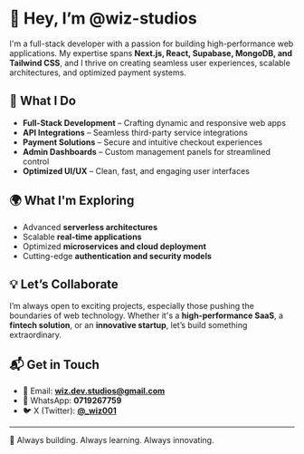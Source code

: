 # 👋 Hey, I’m @wiz-studios  

I'm a full-stack developer with a passion for building high-performance web applications. My expertise spans **Next.js, React, Supabase, MongoDB, and Tailwind CSS**, and I thrive on creating seamless user experiences, scalable architectures, and optimized payment systems.  

## 🚀 What I Do  
- **Full-Stack Development** – Crafting dynamic and responsive web apps  
- **API Integrations** – Seamless third-party service integrations  
- **Payment Solutions** – Secure and intuitive checkout experiences  
- **Admin Dashboards** – Custom management panels for streamlined control  
- **Optimized UI/UX** – Clean, fast, and engaging user interfaces  

## 🌍 What I'm Exploring  
- Advanced **serverless architectures**  
- Scalable **real-time applications**  
- Optimized **microservices and cloud deployment**  
- Cutting-edge **authentication and security models**  

## 💡 Let’s Collaborate  
I’m always open to exciting projects, especially those pushing the boundaries of web technology. Whether it's a **high-performance SaaS**, a **fintech solution**, or an **innovative startup**, let’s build something extraordinary.  

## 📬 Get in Touch  
- 📧 Email: **wiz.dev.studios@gmail.com**  
- 📱 WhatsApp: **0719267759**  
- 🐦 X (Twitter): [**@_wiz001**](https://twitter.com/_wiz001)  

---

🚀 Always building. Always learning. Always innovating.

